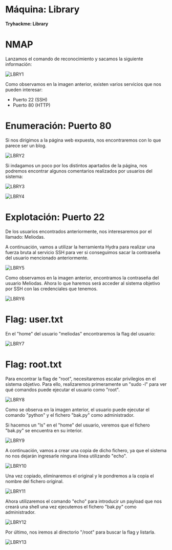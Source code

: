 # Máquina: Library

**Tryhackme: Library**

# NMAP

Lanzamos el comando de reconocimiento y sacamos la siguiente información:

![LBRY1]()

Como observamos en la imagen anterior, existen varios servicios que nos pueden interesar:

- Puerto 22 (SSH)
- Puerto 80 (HTTP)

# Enumeración: Puerto 80

Si nos dirigimos a la página web expuesta, nos encontraremos con lo que parece ser un blog.

![LBRY2]()

Si indagamos un poco por los distintos apartados de la página, nos podremos encontrar algunos comentarios realizados por usuarios del sistema:

![LBRY3]()

![LBRY4]()

# Explotación: Puerto 22

De los usuarios encontrados anteriormente, nos interesaremos por el llamado: Meliodas.

A continuación, vamos a utilizar la herramienta Hydra para realizar una fuerza bruta al servicio SSH para ver si conseguimos sacar la contraseña del usuario mencionado anteriormente.

![LBRY5]()

Como observamos en la imagen anterior, encontramos la contraseña del usuario Meliodas. Ahora lo que haremos será acceder al sistema objetivo por SSH con las credenciales que tenemos.

![LBRY6]()

# Flag: user.txt

En el "home" del usuario "meliodas" encontraremos la flag del usuario:

![LBRY7]()

# Flag: root.txt

Para encontrar la flag de "root", necesitaremos escalar privilegios en el sistema objetivo. Para ello, realizaremos primeramente un "sudo -l" para ver qué comandos puede ejecutar el usuario como "root".

![LBRY8]()

Como se observa en la imagen anterior, el usuario puede ejecutar el comando "python" y el fichero "bak.py" como administrador.

Si hacemos un "ls" en el "home" del usuario, veremos que el fichero "bak.py" se encuentra en su interior.

![LBRY9]()

A continuación, vamos a crear una copia de dicho fichero, ya que el sistema no nos dejarán ingresarle ninguna línea utilizando "echo".

![LBRY10]()

Una vez copiado, eliminaremos el original y le pondremos a la copia el nombre del fichero original.

![LBRY11]()

Ahora utilizaremos el comando "echo" para introducir un payload que nos creará una shell una vez ejecutemos el fichero "bak.py" como administrador.

![LBRY12]()

Por último, nos iremos al directorio "/root" para buscar la flag y listarla.

![LBRY13]()
